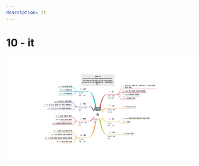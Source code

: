 ```yaml
---
description: it
---
```


# 10 - it



![Image text](https://raw.githubusercontent.com/rulinma/ai-word/master/images/10-it.jpg)



